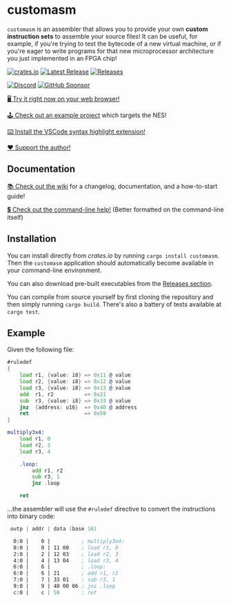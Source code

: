 # customasm
`customasm` is an assembler that allows you to provide your own **custom
instruction sets** to assemble your source files! 
It can be useful, for example, if you're trying to test the bytecode of a new virtual machine,
or if you're eager to write programs for that new microprocessor architecture you just implemented in an FPGA chip!

[![crates.io][badge-cratesio-img]][badge-cratesio-url]
[![Latest Release][badge-latest-img]][badge-latest-url]
[![Releases][badge-downloads-img]][badge-downloads-url]

[![Discord][badge-discord-img]][badge-discord-url]
[![GitHub Sponsor][badge-github-sponsor-img]][badge-github-sponsor-url]

[badge-cratesio-img]: https://img.shields.io/crates/v/customasm
[badge-cratesio-url]: https://crates.io/crates/customasm
[badge-latest-img]: https://img.shields.io/github/v/release/hlorenzi/customasm
[badge-latest-url]: https://github.com/hlorenzi/customasm/releases
[badge-downloads-img]: https://img.shields.io/github/downloads/hlorenzi/customasm/total
[badge-downloads-url]: https://github.com/hlorenzi/customasm/releases

[badge-github-sponsor-img]: https://img.shields.io/github/sponsors/hlorenzi?label=GitHub%20Sponsors&logo=GitHub
[badge-github-sponsor-url]: https://github.com/sponsors/hlorenzi

[badge-discord-img]: https://img.shields.io/discord/394999035540275222?label=Join%20the%20Discord%20server!&logo=discord
[badge-discord-url]: https://discord.com/invite/pXeDXGD

[🖥️ Try it right now on your web browser!](https://hlorenzi.github.io/customasm/web/)

[🕹️ Check out an example project](/examples/nes_colors.asm) which targets the NES!

[⌨️ Install the VSCode syntax highlight extension!](https://marketplace.visualstudio.com/items?itemName=hlorenzi.customasm-vscode)

[❤️ Support the author!](https://accounts.hlorenzi.com/supporters)

## Documentation

[📚 Check out the wiki](https://github.com/hlorenzi/customasm/wiki)
for a changelog, documentation, and a how-to-start guide!

[💲 Check out the command-line help!](/src/usage_help.md) (Better formatted on the command-line itself)

## Installation

You can install directly from *crates.io* by running `cargo install customasm`.
Then the `customasm` application should automatically become available in your
command-line environment.

You can also download pre-built executables from the
[Releases section](https://github.com/hlorenzi/customasm/releases).

You can compile from source yourself by first cloning the repository and
then simply running `cargo build`.
There's also a battery of tests available at `cargo test`.

## Example

Given the following file:

```asm
#ruledef
{
    load r1, {value: i8} => 0x11 @ value
    load r2, {value: i8} => 0x12 @ value
    load r3, {value: i8} => 0x13 @ value
    add  r1, r2          => 0x21
    sub  r3, {value: i8} => 0x33 @ value
    jnz  {address: u16}  => 0x40 @ address
    ret                  => 0x50
}

multiply3x4:
    load r1, 0
    load r2, 3
    load r3, 4

    .loop:
        add r1, r2
        sub r3, 1
        jnz .loop

    ret
```

...the assembler will use the `#ruledef` directive to convert the
instructions into binary code:

```asm
 outp | addr | data (base 16)

  0:0 |    0 |          ; multiply3x4:
  0:0 |    0 | 11 00    ; load r1, 0
  2:0 |    2 | 12 03    ; load r2, 3
  4:0 |    4 | 13 04    ; load r3, 4
  6:0 |    6 |          ; .loop:
  6:0 |    6 | 21       ; add r1, r2
  7:0 |    7 | 33 01    ; sub r3, 1
  9:0 |    9 | 40 00 06 ; jnz .loop
  c:0 |    c | 50       ; ret
```
